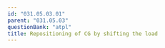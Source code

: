 ```yaml
---
id: "031.05.03.01"
parent: "031.05.03"
questionBank: "atpl"
title: Repositioning of CG by shifting the load
---
```

